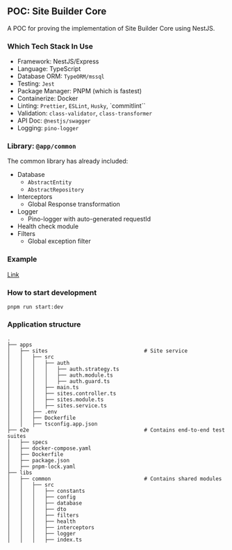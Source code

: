 ## POC: Site Builder Core

A POC for proving the implementation of Site Builder Core using NestJS.

### Which Tech Stack In Use

- Framework: NestJS/Express
- Language: TypeScript
- Database ORM: `TypeORM/mssql`
- Testing: `Jest`
- Package Manager: PNPM (which is fastest)
- Containerize: Docker
- Linting: `Prettier`, `ESLint`, `Husky`, `commitlint``
- Validation: `class-validator`, `class-transformer`
- API Doc: `@nestjs/swagger`
- Logging: `pino-logger`

### Library: `@app/common`

The common library has already included:

- Database
  - `AbstractEntity`
  - `AbstractRepository`
- Interceptors
  - Global Response transformation
- Logger
  - Pino-logger with auto-generated requestId
- Health check module
- Filters
  - Global exception filter

### Example

[Link](https://github.com/prd-tan-truong/ts-nestjs-poc-site-builder-core/tree/example/site-service)

### How to start development

```
pnpm run start:dev
```

### Application structure

```
.
├── apps
│   ├── sites                               # Site service
│   │   ├── src
│   │   │   ├── auth
│   │   │   │   ├── auth.strategy.ts
│   │   │   │   ├── auth.module.ts
│   │   │   │   ├── auth.guard.ts
│   │   │   ├── main.ts
│   │   │   ├── sites.controller.ts
│   │   │   ├── sites.module.ts
│   │   │   ├── sites.service.ts
│   │   ├── .env
│   │   ├── Dockerfile
│   │   ├── tsconfig.app.json
├── e2e                                     # Contains end-to-end test suites
│   ├── specs
│   ├── docker-compose.yaml
│   ├── Dockerfile
│   ├── package.json
│   ├── pnpm-lock.yaml
├── libs
│   ├── common                              # Contains shared modules
│   │   ├── src
│   │   │   ├── constants
│   │   │   ├── config
│   │   │   ├── database
│   │   │   ├── dto
│   │   │   ├── filters
│   │   │   ├── health
│   │   │   ├── interceptors
│   │   │   ├── logger
│   │   │   ├── index.ts
```
